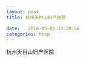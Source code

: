 ```yaml
--- 
layout: post 
title: 杭州天目山妇产医院

date:   2016-05-03 13:39:56 
categories: hosp 
--- 
```

   
杭州天目山妇产医院
